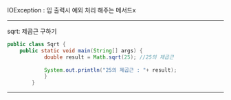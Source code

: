 IOException : 입 출력시 예외 처리 해주는 메서드x

---------
sqrt: 제곱근 구하기
~~~java
public class Sqrt { 
	public static void main(String[] args) { 
			double result = Math.sqrt(25); //25의 제곱근
			
			System.out.println("25의 제곱근 : "+ result); 
			} 
		}
~~~

----
